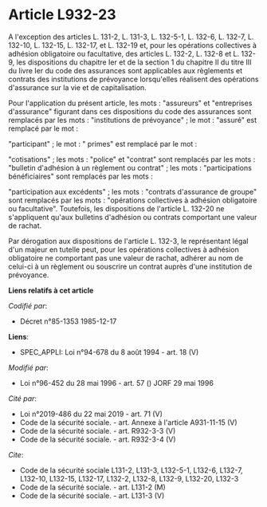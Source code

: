 # Article L932-23

A l'exception des articles L. 131-2, L. 131-3, L. 132-5-1, L. 132-6, L. 132-7, L. 132-10, L. 132-15, L. 132-17, et L. 132-19
et, pour les opérations collectives à adhésion obligatoire ou facultative, des articles L. 132-2, L. 132-8 et L. 132-9, les
dispositions du chapitre Ier et de la section 1 du chapitre II du titre III du livre Ier du code des assurances sont
applicables aux règlements et contrats des institutions de prévoyance lorsqu'elles réalisent des opérations d'assurance sur
la vie et de capitalisation.

Pour l'application du présent article, les mots : "assureurs" et "entreprises d'assurance" figurant dans ces dispositions du
code des assurances sont remplacés par les mots : "institutions de prévoyance" ; le mot : "assuré" est remplacé par le mot :

"participant" ; le mot : " primes" est remplacé par le mot :

"cotisations" ; les mots : "police" et "contrat" sont remplacés par les mots : "bulletin d'adhésion à un règlement ou
contrat" ; les mots : "participations bénéficiaires" sont remplacés par les mots :

"participation aux excédents" ; les mots : "contrats d'assurance de groupe" sont remplacés par les mots : "opérations
collectives à adhésion obligatoire ou facultative". Toutefois, les dispositions de l'article L. 132-20 ne s'appliquent qu'aux
bulletins d'adhésion ou contrats comportant une valeur de rachat.

Par dérogation aux dispositions de l'article L. 132-3, le représentant légal d'un majeur en tutelle peut, pour les opérations
collectives à adhésion obligatoire ne comportant pas une valeur de rachat, adhérer au nom de celui-ci à un règlement ou
souscrire un contrat auprès d'une institution de prévoyance.

**Liens relatifs à cet article**

_Codifié par_:

  - Décret n°85-1353 1985-12-17

**Liens**:

  - SPEC_APPLI: Loi n°94-678 du 8 août 1994 - art. 18 (V)

_Modifié par_:

  - Loi n°96-452 du 28 mai 1996 - art. 57 () JORF 29 mai 1996

_Cité par_:

  - Loi n°2019-486 du 22 mai 2019 - art. 71 (V)
  - Code de la sécurité sociale. - art. Annexe à l'article A931-11-15 (V)
  - Code de la sécurité sociale. - art. R932-3-3 (V)
  - Code de la sécurité sociale. - art. R932-3-4 (V)

_Cite_:

  - Code de la sécurité sociale L131-2, L131-3, L132-5-1, L132-6, L132-7, L132-10, L132-15, L132-17, L132-2, L132-8, L132-9, L132-20, L132-3
  - Code de la sécurité sociale. - art. L131-2 (M)
  - Code de la sécurité sociale. - art. L131-3 (V)
